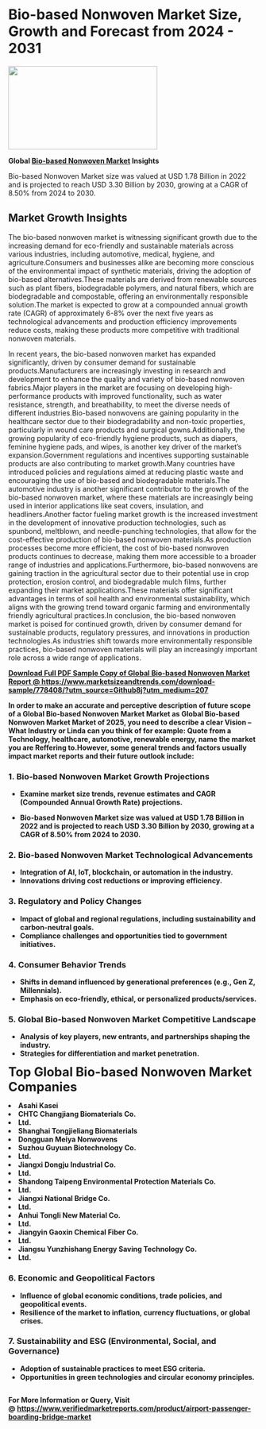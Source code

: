 <H1>Bio-based Nonwoven Market Size, Growth and Forecast from 2024 - 2031</H1><img class="aligncenter size-medium wp-image-584254" src="https://thirdeyenews.in/wp-content/uploads/2024/09/Global-Market-Research-300x168.jpeg" alt="" width="300" height="168" /><p><strong>Global&nbsp;<a href="https://www.marketsizeandtrends.com/download-sample/778408/?utm_source=Github8j?utm_medium=207">Bio-based Nonwoven Market</a> Insights</strong></p><p>Bio-based Nonwoven Market size was valued at USD 1.78 Billion in 2022 and is projected to reach USD 3.30 Billion by 2030, growing at a CAGR of 8.50% from 2024 to 2030.</p><p><h2>Market Growth Insights</h2> <p>The bio-based nonwoven market is witnessing significant growth due to the increasing demand for eco-friendly and sustainable materials across various industries, including automotive, medical, hygiene, and agriculture.Consumers and businesses alike are becoming more conscious of the environmental impact of synthetic materials, driving the adoption of bio-based alternatives.These materials are derived from renewable sources such as plant fibers, biodegradable polymers, and natural fibers, which are biodegradable and compostable, offering an environmentally responsible solution.The market is expected to grow at a compounded annual growth rate (CAGR) of approximately 6-8% over the next five years as technological advancements and production efficiency improvements reduce costs, making these products more competitive with traditional nonwoven materials.</p> <p><strong><a href="#"></a></strong></p> <p>In recent years, the bio-based nonwoven market has expanded significantly, driven by consumer demand for sustainable products.Manufacturers are increasingly investing in research and development to enhance the quality and variety of bio-based nonwoven fabrics.Major players in the market are focusing on developing high-performance products with improved functionality, such as water resistance, strength, and breathability, to meet the diverse needs of different industries.Bio-based nonwovens are gaining popularity in the healthcare sector due to their biodegradability and non-toxic properties, particularly in wound care products and surgical gowns.Additionally, the growing popularity of eco-friendly hygiene products, such as diapers, feminine hygiene pads, and wipes, is another key driver of the market’s expansion.Government regulations and incentives supporting sustainable products are also contributing to market growth.Many countries have introduced policies and regulations aimed at reducing plastic waste and encouraging the use of bio-based and biodegradable materials.The automotive industry is another significant contributor to the growth of the bio-based nonwoven market, where these materials are increasingly being used in interior applications like seat covers, insulation, and headliners.Another factor fueling market growth is the increased investment in the development of innovative production technologies, such as spunbond, meltblown, and needle-punching technologies, that allow for the cost-effective production of bio-based nonwoven materials.As production processes become more efficient, the cost of bio-based nonwoven products continues to decrease, making them more accessible to a broader range of industries and applications.Furthermore, bio-based nonwovens are gaining traction in the agricultural sector due to their potential use in crop protection, erosion control, and biodegradable mulch films, further expanding their market applications.These materials offer significant advantages in terms of soil health and environmental sustainability, which aligns with the growing trend toward organic farming and environmentally friendly agricultural practices.In conclusion, the bio-based nonwoven market is poised for continued growth, driven by consumer demand for sustainable products, regulatory pressures, and innovations in production technologies.As industries shift towards more environmentally responsible practices, bio-based nonwoven materials will play an increasingly important role across a wide range of applications.<p><strong><a href="#"></p><p><span class=""><strong>Download Full PDF Sample Copy of Global Bio-based Nonwoven Market Report</strong> @ <a href="https://www.marketsizeandtrends.com/download-sample/778408/?utm_source=Github8j?utm_medium=207" target="_blank">https://www.marketsizeandtrends.com/download-sample/778408/?utm_source=Github8j?utm_medium=207</a></span></p><p>In order to make an accurate and perceptive description of future scope of a Global&nbsp;Bio-based Nonwoven Market Market as Global&nbsp;Bio-based Nonwoven Market Market of 2025, you need to describe a clear Vision &ndash; What Industry or Linda can you think of for example: Quote from a Technology, healthcare, automotive, renewable energy, name the market you are Reffering to.However, some general trends and factors usually impact market reports and their future outlook include:</p><h3>1.&nbsp;<strong>Bio-based Nonwoven Market Growth Projections</strong></h3><ul><li>Examine market size trends, revenue estimates and CAGR (Compounded Annual Growth Rate) projections.</li><li><p>Bio-based Nonwoven Market size was valued at USD 1.78 Billion in 2022 and is projected to reach USD 3.30 Billion by 2030, growing at a CAGR of 8.50% from 2024 to 2030.</p></li></ul><h3>2.&nbsp;<strong>Bio-based Nonwoven Market Technological Advancements</strong></h3><ul><li>Integration of AI, IoT, blockchain, or automation in the industry.</li><li>Innovations driving cost reductions or improving efficiency.</li></ul><h3>3.&nbsp;<strong>Regulatory and Policy Changes</strong></h3><ul><li>Impact of global and regional regulations, including sustainability and carbon-neutral goals.</li><li>Compliance challenges and opportunities tied to government initiatives.</li></ul><h3>4.&nbsp;<strong>Consumer Behavior Trends</strong></h3><ul><li>Shifts in demand influenced by generational preferences (e.g., Gen Z, Millennials).</li><li>Emphasis on eco-friendly, ethical, or personalized products/services.</li></ul><h3>5.&nbsp;<strong>Global Bio-based Nonwoven Market Competitive Landscape</strong></h3><ul><li>Analysis of key players, new entrants, and partnerships shaping the industry.</li><li>Strategies for differentiation and market penetration.</li></ul><p data-pm-slice="1 1 []"><span style="color: inherit; font-family: inherit; font-size: 25px;">Top Global Bio-based Nonwoven Market Companies</span></p><div class="" data-test-id=""><p><li>Asahi Kasei</li><li> CHTC Changjiang Biomaterials Co.</li><li> Ltd.</li><li> Shanghai Tongjieliang Biomaterials</li><li> Dongguan Meiya Nonwovens</li><li> Suzhou Guyuan Biotechnology Co.</li><li> Ltd.</li><li> Jiangxi Dongju Industrial Co.</li><li> Ltd.</li><li> Shandong Taipeng Environmental Protection Materials Co.</li><li> Ltd.</li><li> Jiangxi National Bridge Co.</li><li> Ltd.</li><li> Anhui Tongli New Material Co.</li><li> Ltd.</li><li> Jiangyin Gaoxin Chemical Fiber Co.</li><li> Ltd.</li><li> Jiangsu Yunzhishang Energy Saving Technology Co.</li><li> Ltd.</li></p></div><h3>6.&nbsp;<strong>Economic and Geopolitical Factors</strong></h3><ul><li>Influence of global economic conditions, trade policies, and geopolitical events.</li><li>Resilience of the market to inflation, currency fluctuations, or global crises.</li></ul><h3>7.&nbsp;<strong>Sustainability and ESG (Environmental, Social, and Governance)</strong></h3><ul><li>Adoption of sustainable practices to meet ESG criteria.</li><li>Opportunities in green technologies and circular economy principles.</li></ul><h2><strong style="font-size: 14px;">For More Information or Query, Visit @&nbsp;</strong><a style="background-color: #ffffff; font-size: 14px;" href="https://www.marketsizeandtrends.com/report/bio-based-nonwoven-market/" target="_blank">https://www.verifiedmarketreports.com/product/airport-passenger-boarding-bridge-market</a></h2>